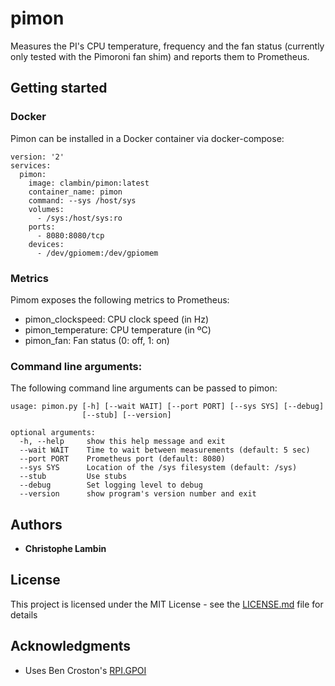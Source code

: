 # pimon

Measures the PI's CPU temperature, frequency and the fan status (currently only tested with the Pimoroni fan shim) and reports them to Prometheus.

## Getting started

### Docker

Pimon can be installed in a Docker container via docker-compose:

```
version: '2'
services:
  pimon:
    image: clambin/pimon:latest
    container_name: pimon
    command: --sys /host/sys
    volumes:
      - /sys:/host/sys:ro
    ports:
      - 8080:8080/tcp
    devices:
      - /dev/gpiomem:/dev/gpiomem
```

### Metrics

Pimom exposes the following metrics to Prometheus:

* pimon_clockspeed:  CPU clock speed (in Hz)
* pimon_temperature: CPU temperature (in ºC)
* pimon_fan:         Fan status (0: off, 1: on)

### Command line arguments:

The following command line arguments can be passed to pimon:

```
usage: pimon.py [-h] [--wait WAIT] [--port PORT] [--sys SYS] [--debug]
                [--stub] [--version]

optional arguments:
  -h, --help     show this help message and exit
  --wait WAIT    Time to wait between measurements (default: 5 sec)
  --port PORT    Prometheus port (default: 8080)
  --sys SYS      Location of the /sys filesystem (default: /sys)
  --stub         Use stubs
  --debug        Set logging level to debug
  --version      show program's version number and exit

```

## Authors

* **Christophe Lambin**

## License

This project is licensed under the MIT License - see the [LICENSE.md](LICENSE.md) file for details

## Acknowledgments

* Uses Ben Croston's [RPI.GPOI](https://pypi.org/project/RPi.GPIO/)

